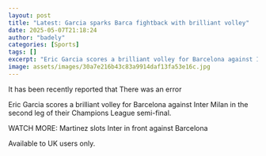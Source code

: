```yaml
---
layout: post
title: "Latest: Garcia sparks Barca fightback with brilliant volley"
date: 2025-05-07T21:18:24
author: "badely"
categories: [Sports]
tags: []
excerpt: "Eric Garcia scores a brilliant volley for Barcelona against Inter Milan in the second leg of their Champions League semi-final."
image: assets/images/30a7e216b43c83a9914daf13fa53e16c.jpg
---
```


It has been recently reported that There was an error

Eric Garcia scores a brilliant volley for Barcelona against Inter Milan in the second leg of their Champions League semi-final.

WATCH MORE: Martinez slots Inter in front against Barcelona

Available to UK users only.

